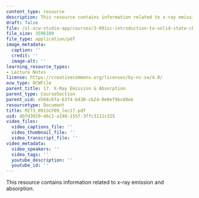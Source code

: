 ```yaml
---
content_type: resource
description: This resource contains information related to x-ray emission and absorption.
draft: false
file: /ol-ocw-studio-app/courses/3-091sc-introduction-to-solid-state-chemistry-fall-2010/dbfd392946c1a198155f3ffc3111c325_MIT3_091SCF09_lec17.pdf
file_size: 3596100
file_type: application/pdf
image_metadata:
  caption: ''
  credit: ''
  image-alt: ''
learning_resource_types:
- Lecture Notes
license: https://creativecommons.org/licenses/by-nc-sa/4.0/
ocw_type: OCWFile
parent_title: 17. X-Ray Emission & Absorption
parent_type: CourseSection
parent_uid: e504c6fa-63f4-b438-cb24-0e0ef9bc60eb
resourcetype: Document
title: MIT3_091SCF09_lec17.pdf
uid: dbfd3929-46c1-a198-155f-3ffc3111c325
video_files:
  video_captions_file: ''
  video_thumbnail_file: ''
  video_transcript_file: ''
video_metadata:
  video_speakers: ''
  video_tags: ''
  youtube_description: ''
  youtube_id: ''
---
```

This resource contains information related to x-ray emission and absorption.